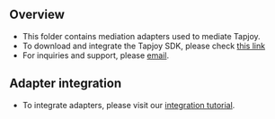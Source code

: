 ## Overview
  * This folder contains mediation adapters used to mediate Tapjoy.
  * To download and integrate the Tapjoy SDK, please check [this link](https://dev.tapjoy.com/sdk-integration/ios)
  * For inquiries and support, please [email](https://dev.tapjoy.com/contact-support/).
  
## Adapter integration
  * To integrate adapters, please visit our [integration tutorial](https://developers.mopub.com/docs/ios/integrating-networks/).
